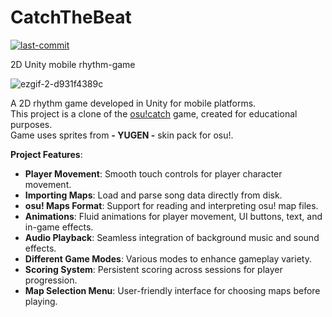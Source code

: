 # CatchTheBeat
[![last-commit](https://img.shields.io/github/last-commit/alexander-veselov/CatchTheBeat)](https://github.com/alexander-veselov/CatchTheBeat/commits/master/)

2D Unity mobile rhythm-game

![ezgif-2-d931f4389c](https://github.com/user-attachments/assets/bf64923b-5f6e-41a6-b6cc-3d1333cadf08)

A 2D rhythm game developed in Unity for mobile platforms.<br>
This project is a clone of the [osu!catch](https://osu.ppy.sh/wiki/en/Game_mode/osu%21catch) game, created for educational purposes.<br>
Game uses sprites from **- YUGEN -** skin pack for osu!.

**Project Features**:
  * **Player Movement**: Smooth touch controls for player character movement.
  * **Importing Maps**: Load and parse song data directly from disk.
  * **osu! Maps Format**: Support for reading and interpreting osu! map files.
  * **Animations**: Fluid animations for player movement, UI buttons, text, and in-game effects.
  * **Audio Playback**: Seamless integration of background music and sound effects.
  * **Different Game Modes**: Various modes to enhance gameplay variety.
  * **Scoring System**: Persistent scoring across sessions for player progression.
  * **Map Selection Menu**: User-friendly interface for choosing maps before playing.
